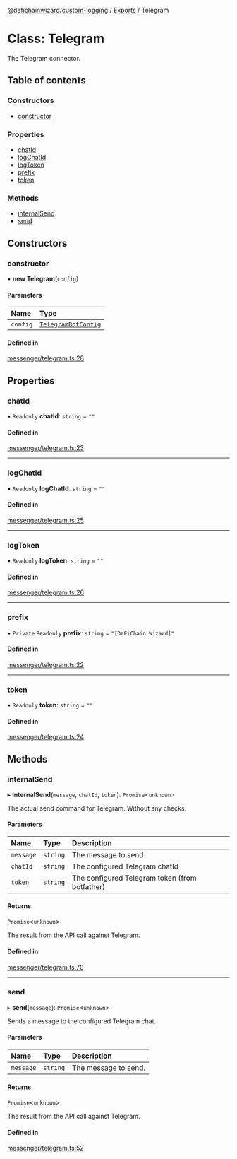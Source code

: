 [@defichainwizard/custom-logging](../README.md) / [Exports](../modules.md) / Telegram

# Class: Telegram

The Telegram connector.

## Table of contents

### Constructors

- [constructor](Telegram.md#constructor)

### Properties

- [chatId](Telegram.md#chatid)
- [logChatId](Telegram.md#logchatid)
- [logToken](Telegram.md#logtoken)
- [prefix](Telegram.md#prefix)
- [token](Telegram.md#token)

### Methods

- [internalSend](Telegram.md#internalsend)
- [send](Telegram.md#send)

## Constructors

### constructor

• **new Telegram**(`config`)

#### Parameters

| Name | Type |
| :------ | :------ |
| `config` | [`TelegramBotConfig`](../interfaces/TelegramBotConfig.md) |

#### Defined in

[messenger/telegram.ts:28](https://github.com/DeFiChain-Wizard/custom-logging/blob/3d9dcf6/src/messenger/telegram.ts#L28)

## Properties

### chatId

• `Readonly` **chatId**: `string` = `""`

#### Defined in

[messenger/telegram.ts:23](https://github.com/DeFiChain-Wizard/custom-logging/blob/3d9dcf6/src/messenger/telegram.ts#L23)

___

### logChatId

• `Readonly` **logChatId**: `string` = `""`

#### Defined in

[messenger/telegram.ts:25](https://github.com/DeFiChain-Wizard/custom-logging/blob/3d9dcf6/src/messenger/telegram.ts#L25)

___

### logToken

• `Readonly` **logToken**: `string` = `""`

#### Defined in

[messenger/telegram.ts:26](https://github.com/DeFiChain-Wizard/custom-logging/blob/3d9dcf6/src/messenger/telegram.ts#L26)

___

### prefix

• `Private` `Readonly` **prefix**: `string` = `"[DeFiChain Wizard]"`

#### Defined in

[messenger/telegram.ts:22](https://github.com/DeFiChain-Wizard/custom-logging/blob/3d9dcf6/src/messenger/telegram.ts#L22)

___

### token

• `Readonly` **token**: `string` = `""`

#### Defined in

[messenger/telegram.ts:24](https://github.com/DeFiChain-Wizard/custom-logging/blob/3d9dcf6/src/messenger/telegram.ts#L24)

## Methods

### internalSend

▸ **internalSend**(`message`, `chatId`, `token`): `Promise`<`unknown`\>

The actual send command for Telegram. Without any checks.

#### Parameters

| Name | Type | Description |
| :------ | :------ | :------ |
| `message` | `string` | The message to send |
| `chatId` | `string` | The configured Telegram chatId |
| `token` | `string` | The configured Telegram token (from botfather) |

#### Returns

`Promise`<`unknown`\>

The result from the API call against Telegram.

#### Defined in

[messenger/telegram.ts:70](https://github.com/DeFiChain-Wizard/custom-logging/blob/3d9dcf6/src/messenger/telegram.ts#L70)

___

### send

▸ **send**(`message`): `Promise`<`unknown`\>

Sends a message to the configured Telegram chat.

#### Parameters

| Name | Type | Description |
| :------ | :------ | :------ |
| `message` | `string` | The message to send. |

#### Returns

`Promise`<`unknown`\>

The result from the API call against Telegram.

#### Defined in

[messenger/telegram.ts:52](https://github.com/DeFiChain-Wizard/custom-logging/blob/3d9dcf6/src/messenger/telegram.ts#L52)
